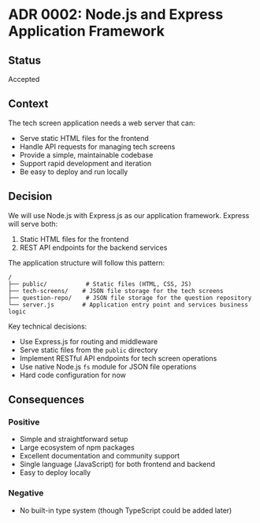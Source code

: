 # ADR 0002: Node.js and Express Application Framework

## Status
Accepted

## Context
The tech screen application needs a web server that can:
- Serve static HTML files for the frontend
- Handle API requests for managing tech screens
- Provide a simple, maintainable codebase
- Support rapid development and iteration
- Be easy to deploy and run locally

## Decision
We will use Node.js with Express.js as our application framework. Express will serve both:
1. Static HTML files for the frontend
2. REST API endpoints for the backend services

The application structure will follow this pattern:
```
/
├── public/           # Static files (HTML, CSS, JS)
├── tech-screens/    # JSON file storage for the tech screens
├── question-repo/    # JSON file storage for the question repository
└── server.js        # Application entry point and services business logic
```

Key technical decisions:
- Use Express.js for routing and middleware
- Serve static files from the `public` directory
- Implement RESTful API endpoints for tech screen operations
- Use native Node.js `fs` module for JSON file operations
- Hard code configuration for now

## Consequences
### Positive
- Simple and straightforward setup
- Large ecosystem of npm packages
- Excellent documentation and community support
- Single language (JavaScript) for both frontend and backend
- Easy to deploy locally

### Negative
- No built-in type system (though TypeScript could be added later)
